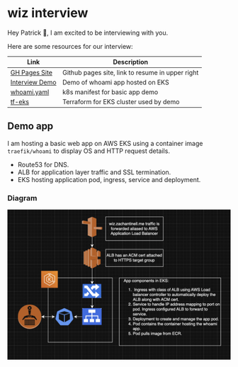 # wiz interview

Hey Patrick 👋, I am excited to be interviewing with you.

Here are some resources for our interview:

| Link     | Description |
|----------|----------|
| [GH Pages Site](https://zachantinelli.me) | Github pages site, link to resume in upper right |
| [Interview Demo](https://wiz.zachantinelli.me)   | Demo of whoami app hosted on EKS |
| [whoami.yaml](/whoami.yaml) | k8s manifest for basic app demo |
| [tf-eks](https://github.com/zachantinelli/tf-eks) | Terraform for EKS cluster used by demo |

## Demo app

I am hosting a basic web app on AWS EKS using a container image `traefik/whoami` to display OS and HTTP request details.

- Route53 for DNS.
- ALB for application layer traffic and SSL termination.
- EKS hosting application pod, ingress, service and deployment.

### Diagram
![app](/app.png)